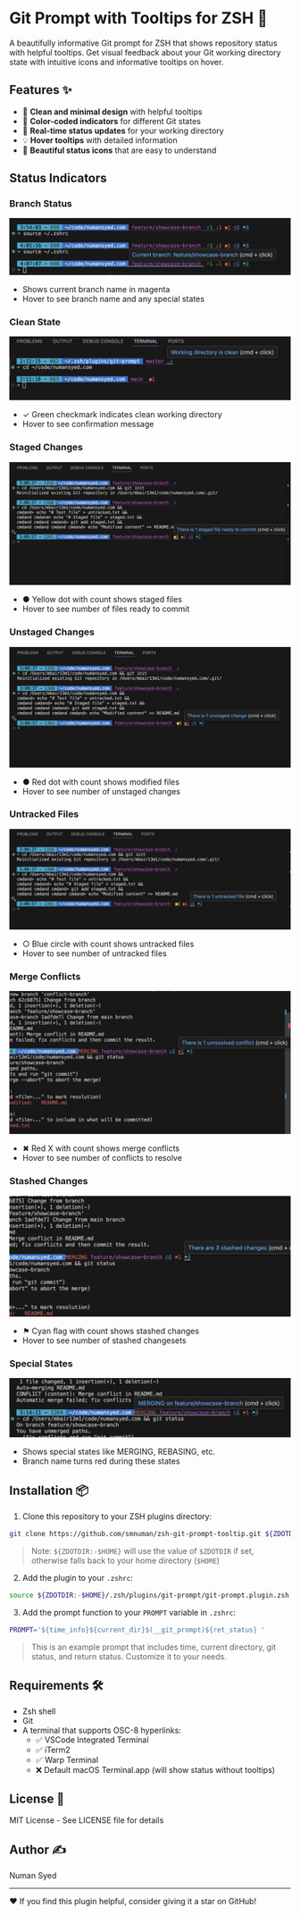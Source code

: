 # Git Prompt with Tooltips for ZSH 🚀

A beautifully informative Git prompt for ZSH that shows repository status with helpful tooltips. Get visual feedback about your Git working directory state with intuitive icons and informative tooltips on hover.

## Features ✨

- 🎯 **Clean and minimal design** with helpful tooltips
- 🌈 **Color-coded indicators** for different Git states
- 🔄 **Real-time status updates** for your working directory
- 💡 **Hover tooltips** with detailed information
- 🎨 **Beautiful status icons** that are easy to understand

## Status Indicators

### Branch Status

   ![Branch Status](images/git-status-branch.png)
   - Shows current branch name in magenta
   - Hover to see branch name and any special states

### Clean State

   ![Clean State](images/git_status_clean_tooltip.png)
   - ✓ Green checkmark indicates clean working directory
   - Hover to see confirmation message

### Staged Changes

   ![Staged Changes](images/git-status-staged.png)
   - ● Yellow dot with count shows staged files
   - Hover to see number of files ready to commit

### Unstaged Changes

   ![Unstaged Changes](images/git-status-unstaged.png)
   - ● Red dot with count shows modified files
   - Hover to see number of unstaged changes

### Untracked Files

   ![Untracked Files](images/git-status-untracked.png)
   - ○ Blue circle with count shows untracked files
   - Hover to see number of untracked files

### Merge Conflicts

   ![Merge Conflicts](images/git-status-conflict.png)
   - ✖ Red X with count shows merge conflicts
   - Hover to see number of conflicts to resolve

### Stashed Changes

   ![Stashed Changes](images/git-status-stashed.png)
   - ⚑ Cyan flag with count shows stashed changes
   - Hover to see number of stashed changesets

### Special States

   ![Merging State](images/git-status-MERGING.png)
   - Shows special states like MERGING, REBASING, etc.
   - Branch name turns red during these states

## Installation 📦

1. Clone this repository to your ZSH plugins directory:
```bash
git clone https://github.com/smnuman/zsh-git-prompt-tooltip.git ${ZDOTDIR:-$HOME}/.zsh/plugins/git-prompt
```
   > Note: `${ZDOTDIR:-$HOME}` will use the value of `$ZDOTDIR` if set, otherwise falls back to your home directory (`$HOME`)

2. Add the plugin to your `.zshrc`:
```bash
source ${ZDOTDIR:-$HOME}/.zsh/plugins/git-prompt/git-prompt.plugin.zsh
```

3. Add the prompt function to your `PROMPT` variable in `.zshrc`:
```bash
PROMPT='${time_info}${current_dir}$(__git_prompt)${ret_status} '
```
   > This is an example prompt that includes time, current directory, git status, and return status. Customize it to your needs.

## Requirements 🛠

- Zsh shell
- Git
- A terminal that supports OSC-8 hyperlinks:
  - ✅ VSCode Integrated Terminal
  - ✅ iTerm2
  - ✅ Warp Terminal
  - ❌ Default macOS Terminal.app (will show status without tooltips)

## License 📄

MIT License - See LICENSE file for details

## Author ✍️

Numan Syed

---
❤️ If you find this plugin helpful, consider giving it a star on GitHub!
